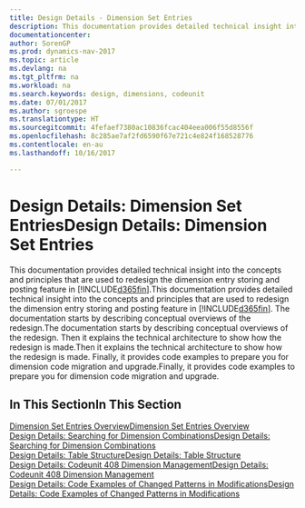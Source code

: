 ```yaml
---
title: Design Details - Dimension Set Entries
description: This documentation provides detailed technical insight into the concepts and principles that are used to redesign the dimension entry storing and posting feature.
documentationcenter: 
author: SorenGP
ms.prod: dynamics-nav-2017
ms.topic: article
ms.devlang: na
ms.tgt_pltfrm: na
ms.workload: na
ms.search.keywords: design, dimensions, codeunit
ms.date: 07/01/2017
ms.author: sgroespe
ms.translationtype: HT
ms.sourcegitcommit: 4fefaef7380ac10836fcac404eea006f55d8556f
ms.openlocfilehash: 8c285ae7af2fd6590f67e721c4e824f168528776
ms.contentlocale: en-au
ms.lasthandoff: 10/16/2017

---
```

# <a name="design-details-dimension-set-entries"></a><span data-ttu-id="29504-103">Design Details: Dimension Set Entries</span><span class="sxs-lookup"><span data-stu-id="29504-103">Design Details: Dimension Set Entries</span></span>
<span data-ttu-id="29504-104">This documentation provides detailed technical insight into the concepts and principles that are used to redesign the dimension entry storing and posting feature in [!INCLUDE[d365fin](includes/d365fin_md.md)].</span><span class="sxs-lookup"><span data-stu-id="29504-104">This documentation provides detailed technical insight into the concepts and principles that are used to redesign the dimension entry storing and posting feature in [!INCLUDE[d365fin](includes/d365fin_md.md)].</span></span> <span data-ttu-id="29504-105">The documentation starts by describing conceptual overviews of the redesign.</span><span class="sxs-lookup"><span data-stu-id="29504-105">The documentation starts by describing conceptual overviews of the redesign.</span></span> <span data-ttu-id="29504-106">Then it explains the technical architecture to show how the redesign is made.</span><span class="sxs-lookup"><span data-stu-id="29504-106">Then it explains the technical architecture to show how the redesign is made.</span></span> <span data-ttu-id="29504-107">Finally, it provides code examples to prepare you for dimension code migration and upgrade.</span><span class="sxs-lookup"><span data-stu-id="29504-107">Finally, it provides code examples to prepare you for dimension code migration and upgrade.</span></span>  

## <a name="in-this-section"></a><span data-ttu-id="29504-108">In This Section</span><span class="sxs-lookup"><span data-stu-id="29504-108">In This Section</span></span>  
[<span data-ttu-id="29504-109">Dimension Set Entries Overview</span><span class="sxs-lookup"><span data-stu-id="29504-109">Dimension Set Entries Overview</span></span>](design-details-dimension-set-entries-overview.md)  
[<span data-ttu-id="29504-110">Design Details: Searching for Dimension Combinations</span><span class="sxs-lookup"><span data-stu-id="29504-110">Design Details: Searching for Dimension Combinations</span></span>](design-details-searching-for-dimension-combinations.md)  
[<span data-ttu-id="29504-111">Design Details: Table Structure</span><span class="sxs-lookup"><span data-stu-id="29504-111">Design Details: Table Structure</span></span>](design-details-table-structure.md)  
[<span data-ttu-id="29504-112">Design Details: Codeunit 408 Dimension Management</span><span class="sxs-lookup"><span data-stu-id="29504-112">Design Details: Codeunit 408 Dimension Management</span></span>](design-details-codeunit-408-dimension-management.md)  
[<span data-ttu-id="29504-113">Design Details: Code Examples of Changed Patterns in Modifications</span><span class="sxs-lookup"><span data-stu-id="29504-113">Design Details: Code Examples of Changed Patterns in Modifications</span></span>](design-details-code-examples-of-changed-patterns-in-modifications.md)

